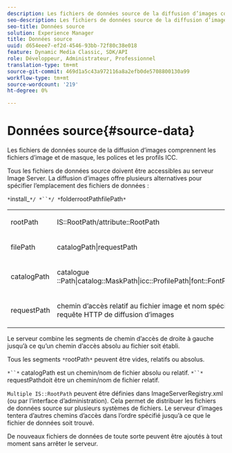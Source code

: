 ```yaml
---
description: Les fichiers de données source de la diffusion d’images comprennent les fichiers d’image et de masque, les polices et les profils ICC.
seo-description: Les fichiers de données source de la diffusion d’images comprennent les fichiers d’image et de masque, les polices et les profils ICC.
seo-title: Données source
solution: Experience Manager
title: Données source
uuid: d654eee7-ef2d-4546-93bb-72f80c38e018
feature: Dynamic Media Classic, SDK/API
role: Développeur, Administrateur, Professionnel
translation-type: tm+mt
source-git-commit: 469d1a5c43a972116a8a2efb0de5708800130a99
workflow-type: tm+mt
source-wordcount: '219'
ht-degree: 0%

---
```



# Données source{#source-data}

Les fichiers de données source de la diffusion d’images comprennent les fichiers d’image et de masque, les polices et les profils ICC.

Tous les fichiers de données source doivent être accessibles au serveur Image Server. La diffusion d’images offre plusieurs alternatives pour spécifier l’emplacement des fichiers de données :

`*`install_`*/ *``*/ *`folderrootPathfilePath`*`

<table id="simpletable_26686444C7EF46D6BC4C0490C8010BF9"> 
 <tr class="strow"> 
  <td class="stentry"> <p><span class="codeph"> <span class="varname"> rootPath</span></span> </p></td> 
  <td class="stentry"> <p><span class="codeph"> IS::RootPath/attribute::RootPath</span> </p></td> 
 </tr> 
 <tr class="strow"> 
  <td class="stentry"> <p><span class="codeph"> <span class="varname"> filePath  </span></span> </p></td> 
  <td class="stentry"> <p><span class="codeph"> catalogPath|requestPath</span> </p></td> 
 </tr> 
 <tr class="strow"> 
  <td class="stentry"> <p><span class="codeph"> <span class="varname"> catalogPath</span></span> </p></td> 
  <td class="stentry"> <p><span class="codeph"> catalogue ::Path|catalog::MaskPath|icc::ProfilePath|font::FontPath|font::MetricsPath</span> </p></td> 
 </tr> 
 <tr class="strow"> 
  <td class="stentry"> <p><span class="codeph"> <span class="varname"> requestPath</span></span> </p></td> 
  <td class="stentry"> <p><span class="codeph"> chemin d’accès relatif au fichier image et nom spécifiés dans une requête HTTP de diffusion d’images</span> </p></td> 
 </tr> 
</table>

Le serveur combine les segments de chemin d’accès de droite à gauche jusqu’à ce qu’un chemin d’accès absolu au fichier soit établi.

Tous les segments `*`rootPath`*` peuvent être vides, relatifs ou absolus.

`*``*` catalogPath est un chemin/nom de fichier absolu ou relatif. `*``*` requestPathdoit être un chemin/nom de fichier relatif.

`Multiple IS::RootPath` peuvent être définies dans ImageServerRegistry.xml (ou par l’interface d’administration). Cela permet de distribuer les fichiers de données source sur plusieurs systèmes de fichiers. Le serveur d’images tentera d’autres chemins d’accès dans l’ordre spécifié jusqu’à ce que le fichier de données soit trouvé.

De nouveaux fichiers de données de toute sorte peuvent être ajoutés à tout moment sans arrêter le serveur.
